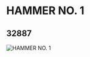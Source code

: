 # HAMMER NO. 1
## 32887
![HAMMER NO. 1](https://lc-www-live-s.legocdn.com/media/bricks/5/2/6185366.jpg)